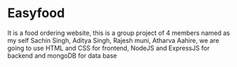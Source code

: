 # Easyfood
It is a food ordering website, this is a group project of 4 members named as my self Sachin Singh, Aditya Singh, Rajesh muni, Atharva Aahire, we are going to use HTML and CSS for frontend, NodeJS and  ExpressJS for backend and mongoDB for data base 
